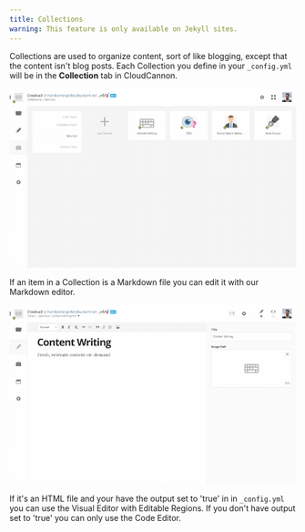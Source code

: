 ```yaml
---
title: Collections
warning: This feature is only available on Jekyll sites.
---
```


Collections are used to organize content, sort of like blogging, except that the content isn't blog posts. Each Collection you define in your `_config.yml` will be in the **Collection** tab in CloudCannon.

![collection](/img/jekyll/collections/1.png)

If an item in a Collection is a Markdown file you can edit it with our Markdown editor.

![collection](/img/jekyll/collections/2.png)

If it's an HTML file and your have the output set to 'true' in in `_config.yml` you can use the Visual Editor with Editable Regions. If you don't have output set to 'true' you can only use the Code Editor.
